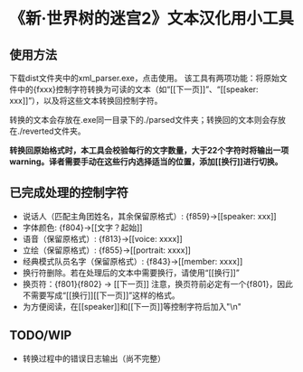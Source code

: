 # 《新·世界树的迷宫2》文本汉化用小工具

## 使用方法
下载dist文件夹中的xml_parser.exe，点击使用。
该工具有两项功能：将原始文件中的{fxxx}控制字符转换为可读的文本（如“[[下一页]]”、“[[speaker: xxx]]”），以及将这些文本转换回控制字符。

转换的文本会存放在.exe同一目录下的./parsed文件夹；转换回的文本则会存放在./reverted文件夹。

**转换回原始格式时，本工具会校验每行的文字数量，大于22个字符时将输出一项warning。译者需要手动在这些行内选择适当的位置，添加[[换行]]进行切换。**

## 已完成处理的控制字符

* 说话人（匹配主角团姓名，其余保留原格式）: {f859}->[[speaker: xxx]]
* 字体颜色: {f804}->[[文字？起始]]
* 语音（保留原格式）: {f813}->[[voice: xxxx]]
* 立绘（保留原格式）: {f855}->[[portrait: xxxx]]
* 经典模式队员名字（保留原格式）: {f843}->[[member: xxxx]]
* 换行符删除。若在处理后的文本中需要换行，请使用“[[换行]]”
* 换页符：{f801}{f802} -> [[下一页]] 注意，换页符前必定有一个{f801}，因此不需要写成“[[换行]][[下一页]]”这样的格式。
* 为方便阅读，在[[speaker]]和[[下一页]]等控制字符后加入"\n"


## TODO/WIP
* 转换过程中的错误日志输出（尚不完整）